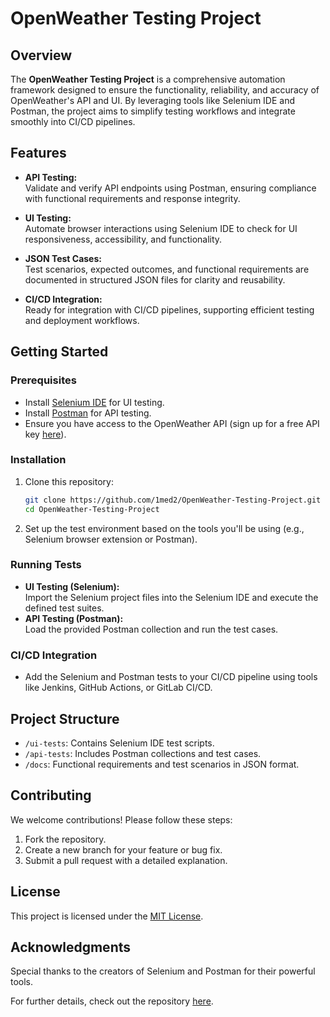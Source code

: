 # OpenWeather Testing Project

## Overview  
The **OpenWeather Testing Project** is a comprehensive automation framework designed to ensure the functionality, reliability, and accuracy of OpenWeather's API and UI. By leveraging tools like Selenium IDE and Postman, the project aims to simplify testing workflows and integrate smoothly into CI/CD pipelines.

## Features  
- **API Testing:**  
  Validate and verify API endpoints using Postman, ensuring compliance with functional requirements and response integrity.  

- **UI Testing:**  
  Automate browser interactions using Selenium IDE to check for UI responsiveness, accessibility, and functionality.  

- **JSON Test Cases:**  
  Test scenarios, expected outcomes, and functional requirements are documented in structured JSON files for clarity and reusability.  

- **CI/CD Integration:**  
  Ready for integration with CI/CD pipelines, supporting efficient testing and deployment workflows.  

## Getting Started  

### Prerequisites  
- Install [Selenium IDE](https://www.selenium.dev/selenium-ide/) for UI testing.  
- Install [Postman](https://www.postman.com/) for API testing.  
- Ensure you have access to the OpenWeather API (sign up for a free API key [here](https://openweathermap.org/api)).  

### Installation  
1. Clone this repository:  
   ```bash  
   git clone https://github.com/1med2/OpenWeather-Testing-Project.git  
   cd OpenWeather-Testing-Project  
   ```  
2. Set up the test environment based on the tools you'll be using (e.g., Selenium browser extension or Postman).  

### Running Tests  
- **UI Testing (Selenium):**  
  Import the Selenium project files into the Selenium IDE and execute the defined test suites.  
- **API Testing (Postman):**  
  Load the provided Postman collection and run the test cases.  

### CI/CD Integration  
- Add the Selenium and Postman tests to your CI/CD pipeline using tools like Jenkins, GitHub Actions, or GitLab CI/CD.  

## Project Structure  
- `/ui-tests`: Contains Selenium IDE test scripts.  
- `/api-tests`: Includes Postman collections and test cases.  
- `/docs`: Functional requirements and test scenarios in JSON format.  

## Contributing  
We welcome contributions! Please follow these steps:  
1. Fork the repository.  
2. Create a new branch for your feature or bug fix.  
3. Submit a pull request with a detailed explanation.  

## License  
This project is licensed under the [MIT License](LICENSE).  

## Acknowledgments  
Special thanks to the creators of Selenium and Postman for their powerful tools.  

For further details, check out the repository [here](https://github.com/1med2/OpenWeather-Testing-Project).  

